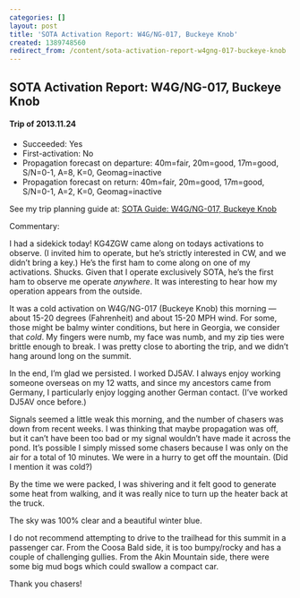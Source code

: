 ```yaml
---
categories: []
layout: post
title: 'SOTA Activation Report: W4G/NG-017, Buckeye Knob'
created: 1389748560
redirect_from: /content/sota-activation-report-w4gng-017-buckeye-knob
---
```


SOTA Activation Report: W4G/NG-017, Buckeye Knob
----------------------------------------------
#### Trip of 2013.11.24
* Succeeded: Yes
* First-activation: No
* Propagation forecast on departure: 40m=fair, 20m=good, 17m=good, S/N=0-1, A=8, K=0, Geomag=inactive
* Propagation forecast on return: 40m=fair, 20m=good, 17m=good, S/N=0-1, A=2, K=0, Geomag=inactive


See my trip planning guide at: [SOTA Guide: W4G/NG-017, Buckeye Knob](/content/????)


Commentary:

I had a sidekick today!  KG4ZGW came along on todays activations to observe.  (I invited him to operate, but he’s strictly interested in CW, and we didn’t bring a key.)  He’s the first ham to come along on one of my activations.    Shucks.  Given that I operate exclusively SOTA, he’s the first ham to observe me operate *anywhere*.  It was interesting to hear how my operation appears from the outside.

It was a cold activation on W4G/NG-017 (Buckeye Knob) this morning — about 15-20 degrees (Fahrenheit) and about 15-20 MPH wind.  For some, those might be balmy winter conditions, but here in Georgia, we consider that *cold*.  My fingers were numb, my face was numb, and my zip ties were brittle enough to break.  I was pretty close to aborting the trip, and we didn’t hang around long on the summit.

In the end, I’m glad we persisted.  I worked DJ5AV.  I always enjoy working someone overseas on my 12 watts, and since my ancestors came from Germany, I particularly enjoy logging another German contact.  (I’ve worked DJ5AV once before.)

Signals seemed a little weak this morning, and the number of chasers was down from recent weeks.  I was thinking that maybe propagation was off, but it can’t have been too bad or my signal wouldn’t have made it across the pond.  It’s possible I simply missed some chasers because I was only on the air for a total of 10 minutes. We were in a hurry to get off the mountain. (Did I mention it was cold?)

By the time we were packed, I was shivering and it felt good to generate some heat from walking, and it was really nice to turn up the heater back at the truck.

The sky was 100% clear and a beautiful winter blue.

I do not recommend attempting to drive to the trailhead for this summit in a passenger car.  From the Coosa Bald side, it is too bumpy/rocky and has a couple of challenging gullies.  From the Akin Mountain side, there were some big mud bogs which could swallow a compact car.

Thank you chasers!
